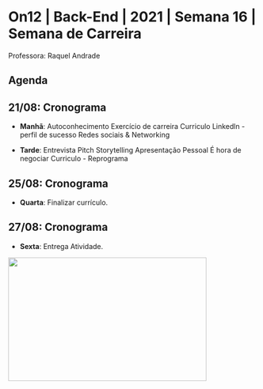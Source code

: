 # On12 | Back-End | 2021 | Semana 16 | Semana de Carreira 
 
Professora: Raquel Andrade

## Agenda 
## 21/08: Cronograma

- **Manhã**: Autoconhecimento
             Exercício de carreira
             Curriculo
             Linkedln - perfil de sucesso 
             Redes sociais & Networking

- **Tarde**: Entrevista 
             Pitch 
             Storytelling 
             Apresentação Pessoal
             É hora de negociar
             Curriculo - Reprograma

## 25/08: Cronograma
- **Quarta**: Finalizar currículo.

## 27/08: Cronograma
- **Sexta**: Entrega Atividade.

<img src="https://ibb.co/N9TPyFv" width="400" height="250" >
